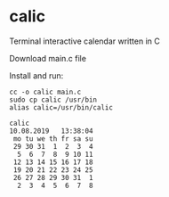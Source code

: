 # calic
Terminal interactive calendar written in C

Download main.c file

Install and run:
```
cc -o calic main.c
sudo cp calic /usr/bin
alias calic=/usr/bin/calic

calic
10.08.2019   13:38:04
 mo tu we th fr sa su
 29 30 31  1  2  3  4
  5  6  7  8  9 10 11
 12 13 14 15 16 17 18
 19 20 21 22 23 24 25
 26 27 28 29 30 31  1
  2  3  4  5  6  7  8
```

